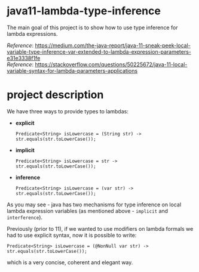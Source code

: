 # java11-lambda-type-inference
The main goal of this project is to show how to use type inference
for lambda expressions.

_Reference_: https://medium.com/the-java-report/java-11-sneak-peek-local-variable-type-inference-var-extended-to-lambda-expression-parameters-e31e3338f1fe  
_Reference_: https://stackoverflow.com/questions/50225672/java-11-local-variable-syntax-for-lambda-parameters-applications

# project description
We have three ways to provide types to lambdas:
* **explicit**
    ```
    Predicate<String> isLowercase = (String str) -> str.equals(str.toLowerCase());
    ```
* **implicit**
    ```
    Predicate<String> isLowercase = str -> str.equals(str.toLowerCase());
    ```
* **inference**
    ```
    Predicate<String> isLowercase = (var str) -> str.equals(str.toLowerCase());
    ```
As you may see - java has two mechanisms for type inference on local 
lambda expression variables (as mentioned above - `implicit` and 
`interference`).

Previously (prior to 11), if we wanted to use modifiers on lambda formals 
we had to use explicit syntax, now it is possible to write:
```
Predicate<String> isLowercase = (@NonNull var str) -> str.equals(str.toLowerCase());
```
which is a very concise, coherent and elegant way.